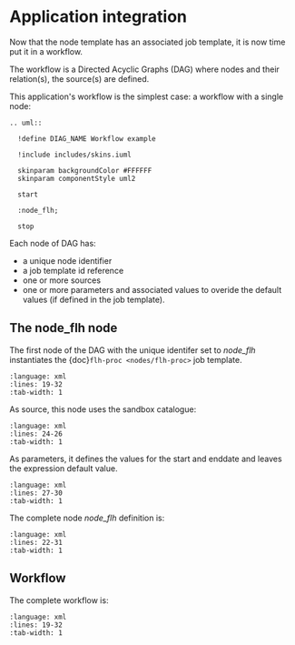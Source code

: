 # Application integration

Now that the node template has an associated job template, it is now time put it in a workflow.

The workflow is a Directed Acyclic Graphs (DAG) where nodes and their relation(s), the source(s) are defined.

This application's workflow is the simplest case: a workflow with a single node:

```{eval-rst}
.. uml::

  !define DIAG_NAME Workflow example

  !include includes/skins.iuml

  skinparam backgroundColor #FFFFFF
  skinparam componentStyle uml2

  start

  :node_flh;

  stop
```

Each node of DAG has:

- a unique node identifier
- a job template id reference
- one or more sources
- one or more parameters and associated values to overide the default values (if defined in the job template).

## The node_flh node

The first node of the DAG with the unique identifer set to *node_flh* instantiates the {doc}`flh-proc <nodes/flh-proc>` job template.

```{literalinclude} ./src/src/main/app-resources/application.xml
:language: xml
:lines: 19-32
:tab-width: 1
```

As source, this node uses the sandbox catalogue:

```{literalinclude} ./src/src/main/app-resources/application.xml
:language: xml
:lines: 24-26
:tab-width: 1
```

As parameters, it defines the values for the start and enddate and leaves the expression default value.

```{literalinclude} ./src/src/main/app-resources/application.xml
:language: xml
:lines: 27-30
:tab-width: 1
```

The complete node *node_flh* definition is:

```{literalinclude} ./src/src/main/app-resources/application.xml
:language: xml
:lines: 22-31
:tab-width: 1
```

## Workflow

The complete workflow is:

```{literalinclude} ./src/src/main/app-resources/application.xml
:language: xml
:lines: 19-32
:tab-width: 1
```
